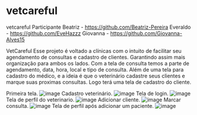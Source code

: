 # vetcareful
vetcareful
Participante
Beatriz - https://github.com/Beatriz-Pereira
Everaldo - https://github.com/EveHazzz
Giovanna - https://github.com/Giovanna-Alves15

VetCareful
Esse projeto é voltado a clínicas com o intuito de facilitar seu agendamento de consultas e cadastro de clientes. Garantindo assim mais organização para ambos os lados.
Com a tela de consulta temos a parte de agendamento, data, hora, local e tipo de consulta. Além de uma tela para cadastro do médico, e a ideia é que o veterinário cadastre seus clientes e marque suas proximas consultas. Logo terá uma tela de cadastro do cliente. 

Primeira tela.
![image](https://user-images.githubusercontent.com/64507346/182973843-53596055-50dd-4d3a-91c7-581dce7fbac6.png)
Cadastro veterinário.
![image](https://user-images.githubusercontent.com/64507346/182973965-80b313a9-d6a6-4584-a5b1-f53b149098d2.png)
Tela de login.
![image](https://user-images.githubusercontent.com/64507346/182974004-44d9774e-e721-4606-97ea-c325e14e40b2.png)
Tela de perfil do veterinario.
![image](https://user-images.githubusercontent.com/64507346/182974034-029fe3e8-9986-433f-ae06-8d759fcc00da.png)
Adicionar cliente.
![image](https://user-images.githubusercontent.com/64507346/182974246-2c69cfb5-2e98-4dcf-b2d6-7cfb688bb34a.png)
Marcar consulta.
![image](https://user-images.githubusercontent.com/64507346/182974357-c3a1d127-d234-4aa2-9690-58ab37e237aa.png)
Tela de perfil após adicionar um paciente.
![image](https://user-images.githubusercontent.com/64507346/182974640-72be9e12-5dff-4dd0-9815-2418473a2588.png)
